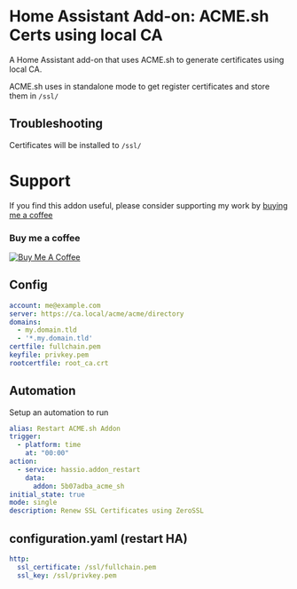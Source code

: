 # Home Assistant Add-on: ACME.sh Certs using local CA

A Home Assistant add-on that uses ACME.sh to generate certificates using local CA.

ACME.sh uses in standalone mode to get register certificates and store them in `/ssl/`

## Troubleshooting
Certificates will be installed to `/ssl/`

# Support 
If you find this addon useful, please consider supporting my work by [buying me a coffee](https://www.buymeacoffee.com/kxynos)

### Buy me a coffee
<a href="https://www.buymeacoffee.com/kxynos" target="_blank"><img src="https://www.buymeacoffee.com/assets/img/custom_images/orange_img.png" alt="Buy Me A Coffee" style="height: auto !important;width: auto !important;" ></a>


## Config
```yaml
account: me@example.com
server: https://ca.local/acme/acme/directory
domains:
  - my.domain.tld
  - '*.my.domain.tld'
certfile: fullchain.pem
keyfile: privkey.pem
rootcertfile: root_ca.crt

```
## Automation 
Setup an automation to run 
```yaml
alias: Restart ACME.sh Addon
trigger:
  - platform: time
    at: "00:00"
action:
  - service: hassio.addon_restart
    data:
      addon: 5b07adba_acme_sh
initial_state: true
mode: single
description: Renew SSL Certificates using ZeroSSL
```

## configuration.yaml (restart HA)
```yaml
http:
  ssl_certificate: /ssl/fullchain.pem
  ssl_key: /ssl/privkey.pem
```
